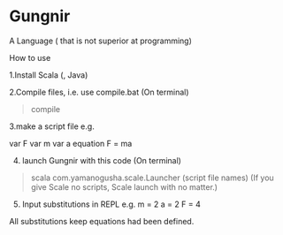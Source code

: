 # Gungnir
A Language ( that is not superior at programming)

How to use

1.Install Scala (, Java)

2.Compile files, i.e. use compile.bat
(On terminal)
> compile

3.make a script file
e.g.

var F
var m
var a
equation F = ma

4. launch Gungnir with this code
(On terminal)
> scala com.yamanogusha.scale.Launcher (script file names)
(If you give Scale no scripts, Scale launch with no matter.)

5. Input substitutions in REPL
e.g.
m = 2
a = 2
F = 4

All substitutions keep equations had been defined.
